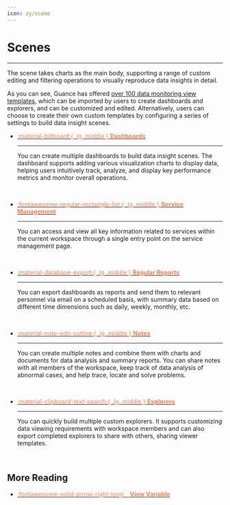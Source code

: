 ```yaml
---
icon: zy/scene
---
```

# Scenes
---

The scene takes charts as the main body, supporting a range of custom editing and filtering operations to visually reproduce data insights in detail.
 
As you can see, Guance has offered [over 100 data monitoring view templates](./built-in-view/index.md), which can be imported by users to create dashboards and explorers, and can be customized and edited. Alternatively, users can choose to create their own custom templates by configuring a series of settings to build data insight scenes.

<div class="grid cards" markdown>

-   [<font color=coral> :material-billboard:{ .lg .middle } __Dashboards__</font>](dashboard.md) 

    ---

    You can create multiple dashboards to build data insight scenes. The dashboard supports adding various visualization charts to display data, helping users intuitively track, analyze, and display key performance metrics and monitor overall operations.

    <br/>

-   [<font color=coral> :fontawesome-regular-rectangle-list:{ .lg .middle } __Service Management__</font>](service-manag.md)</font>

    ---

    You can access and view all key information related to services within the current workspace through a single entry point on the service management page.

    <br/>


-   [<font color=coral> :material-database-export:{ .lg .middle } __Regular Reports__</font>](report.md)

    ---

    You can export dashboards as reports and send them to relevant personnel via email on a scheduled basis, with summary data based on different time dimensions such as daily, weekly, monthly, etc.

    <br/>

-   [<font color=coral> :material-note-edit-outline:{ .lg .middle } __Notes__</font>](note.md)

    ---

    You can create multiple notes and combine them with charts and documents for data analysis and summary reports. You can share notes with all members of the workspace, keep track of data analysis of abnormal cases, and help trace, locate and solve problems.

    <br/>

-   [<font color=coral> :material-clipboard-text-search:{ .lg .middle } __Explorers__</font>](explorer/index.md)

    ---

    You can quickly build multiple custom explorers. It supports customizing data viewing requirements with workspace members and can also export completed explorers to share with others, sharing viewer templates.

    <br/>


    </div>



## More Reading

<div class="grid cards" markdown>

- [<font color="coral"> :fontawesome-solid-arrow-right-long: &nbsp; **View Variable**</font>](./view-variable.md)

</div>


